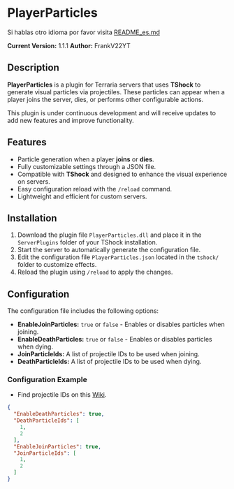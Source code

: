 # PlayerParticles

Si hablas otro idioma por favor visita [README_es.md](https://github.com/itsFrankV22/PlayerParticle-Plugin-/blob/main/README_es.md)

**Current Version:** 1.1.1
**Author:** FrankV22YT  

## Description

**PlayerParticles** is a plugin for Terraria servers that uses **TShock** to generate visual particles via projectiles. These particles can appear when a player joins the server, dies, or performs other configurable actions.

This plugin is under continuous development and will receive updates to add new features and improve functionality.

## Features

- Particle generation when a player **joins** or **dies**.
- Fully customizable settings through a JSON file.
- Compatible with **TShock** and designed to enhance the visual experience on servers.
- Easy configuration reload with the `/reload` command.
- Lightweight and efficient for custom servers.

## Installation

1. Download the plugin file `PlayerParticles.dll` and place it in the `ServerPlugins` folder of your TShock installation.
2. Start the server to automatically generate the configuration file.
3. Edit the configuration file `PlayerParticles.json` located in the `tshock/` folder to customize effects.
4. Reload the plugin using `/reload` to apply the changes.

## Configuration

The configuration file includes the following options:

- **EnableJoinParticles:** `true` or `false` - Enables or disables particles when joining.
- **EnableDeathParticles:** `true` or `false` - Enables or disables particles when dying.
- **JoinParticleIds:** A list of projectile IDs to be used when joining.
- **DeathParticleIds:** A list of projectile IDs to be used when dying.

### Configuration Example

- Find projectile IDs on this [Wiki](https://terraria.fandom.com/wiki/Projectile_IDs).

```json
{
  "EnableDeathParticles": true,
  "DeathParticleIds": [
    1,
    2
  ],
  "EnableJoinParticles": true,
  "JoinParticleIds": [
    1,
    2
  ]
}

